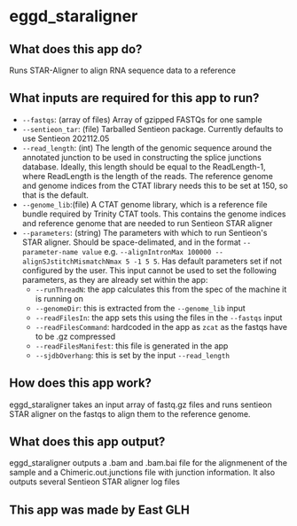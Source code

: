 # eggd_staraligner

## What does this app do?
Runs STAR-Aligner to align RNA sequence data to a reference 

## What inputs are required for this app to run?
* `--fastqs`: (array of files) Array of gzipped FASTQs for one sample
* `--sentieon_tar`: (file) Tarballed Sentieon package. Currently defaults to use Sentieon 202112.05
* `--read_length`: (int) The length of the genomic sequence around the annotated junction to be used in constructing the splice junctions database. Ideally, this length should be equal to the ReadLength-1, where ReadLength is the length of the reads. The reference genome and genome indices from the CTAT library needs this to be set at 150, so that is the default.
* `--genome_lib`:(file) A CTAT genome library, which is a reference file bundle required by Trinity CTAT tools. This contains the genome indices and reference genome that are needed to run Sentieon STAR aligner
* `--parameters`: (string) The parameters with which to run Sentieon's STAR aligner. Should be space-delimated, and in the format `--parameter-name value` e.g. `--alignIntronMax 100000 --alignSJstitchMismatchNmax 5 -1 5 5`. Has default parameters set if not configured by the user. This input cannot be used to set the following parameters, as they are already set within the app:
    * `--runThreadN`: the app calculates this from the spec of the machine it is running on
    * `--genomeDir`: this is extracted from the `--genome_lib` input
    * `--readFilesIn`: the app sets this using the files in the `--fastqs` input
    * `--readFilesCommand`: hardcoded in the app as `zcat` as the fastqs have to be .gz compressed
    * `--readFilesManifest`: this file is generated in the app
    * `--sjdbOverhang`: this is set by the input `--read_length`

## How does this app work?
eggd_staraligner takes an input array of fastq.gz files and runs sentieon STAR aligner on the fastqs to align them to the reference genome. 

## What does this app output?
eggd_staraligner outputs a .bam and .bam.bai file for the alignmenent of the sample and a Chimeric.out.junctions file with junction information. It also outputs several Sentieon STAR aligner log files

## This app was made by East GLH